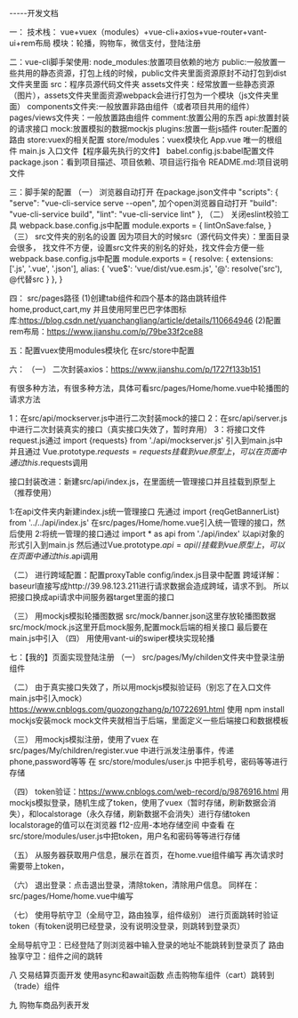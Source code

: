 
-----开发文档

一： 技术栈：
vue+vuex（modules）+vue-cli+axios+vue-router+vant-ui+rem布局
模块：轮播，购物车，微信支付，登陆注册

二：vue-cli脚手架使用:
node_modules:放置项目依赖的地方
public:一般放置一些共用的静态资源，打包上线的时候，public文件夹里面资源原封不动打包到dist文件夹里面
src：程序员源代码文件夹
assets文件夹：经常放置一些静态资源（图片），assets文件夹里面资源webpack会进行打包为一个模块（js文件夹里面）
components文件夹:一般放置非路由组件（或者项目共用的组件）
pages/views文件夹：一般放置路由组件
comment:放置公用的东西
api:放置封装的请求接口
mock:放置模拟的数据mockjs
plugins:放置一些js插件
router:配置的路由
store:vuex的相关配置
store/modules：vuex模块化
App.vue 唯一的根组件
main.js 入口文件【程序最先执行的文件】
babel.config.js:babel配置文件
package.json：看到项目描述、项目依赖、项目运行指令
README.md:项目说明文件

三：脚手架的配置
（一）
浏览器自动打开
在package.json文件中
"scripts": {
"serve": "vue-cli-service serve --open", 加个open浏览器自动打开
"build": "vue-cli-service build",
"lint": "vue-cli-service lint"
},
（二）
关闭eslint校验工具
webpack.base.config.js中配置
module.exports = {
    lintOnSave:false,
}
（三）
src文件夹的别名的设置
因为项目大的时候src（源代码文件夹）：里面目录会很多，
找文件不方便，设置src文件夹的别名的好处，找文件会方便一些
webpack.base.config.js中配置
module.exports = {
    resolve: {
    extensions: ['.js', '.vue', '.json'],
    alias: {
    'vue$': 'vue/dist/vue.esm.js',
    '@': resolve('src'),  @代替src
    }
    },
}

四：
src/pages路径
(1)创建tab组件和四个基本的路由跳转组件home,product,cart,my
并且使用阿里巴巴字体图标库:https://blog.csdn.net/yuanchangliang/article/details/110664946
(2)配置rem布局：https://www.jianshu.com/p/79be33f2ce88

五：配置vuex使用modules模块化
在src/store中配置

六：
（一） 二次封装axios：https://www.jianshu.com/p/1727f133b151

有很多种方法，有很多种方法，具体可看src/pages/Home/home.vue中轮播图的请求方法

1：在src/api/mockserver.js中进行二次封装mock的接口
2：在src/api/server.js中进行二次封装真实的接口（真实接口失效了，暂时弃用）
3：将接口文件request.js通过 import {requests} from './api/mockserver.js' 引入到main.js中
并且通过 Vue.prototype.$requests = requests 挂载到vue原型上，可以在页面中通过this.$requests调用

接口封装改进：新建src/api/index.js，在里面统一管理接口并且挂载到原型上（推荐使用）

1:在api文件夹内新建index.js统一管理接口
先通过 import {reqGetBannerList} from '../../api/index.js' 在src/pages/Home/home.vue引入统一管理的接口，然后使用
2:将统一管理的接口通过 import * as api from './api/index' 以api对象的形式引入到main.js
然后通过Vue.prototype.$api = api // 挂载到vue原型上，可以在页面中通过this.$api调用



（二）
进行跨域配置：配置proxyTable
config/index.js目录中配置
跨域详解：
baseurl直接写成http://39.98.123.211进行请求数据会造成跨域，请求不到。
所以把接口换成api请求中间服务器target里面的接口

（三）
用mockjs模拟轮播图数据
src/mock/banner.json这里存放轮播图数据
src/mock/mock.js这里开启mock服务,配置mock后端的相关接口
最后要在main.js中引入
（四）
用使用vant-ui的swiper模块实现轮播

七：【我的】页面实现登陆注册
（一）
src/pages/My/childen文件夹中登录注册组件

（二）
由于真实接口失效了，所以用mockjs模拟验证码（别忘了在入口文件main.js中引入mock）
https://www.cnblogs.com/guozongzhang/p/10722691.html
使用 npm install mockjs安装mock
mock文件夹就相当于后端，里面定义一些后端接口和数据模板

（三）
用mockjs模拟注册，使用了vuex
在 src/pages/My/children/register.vue 中进行派发注册事件，传递phone,password等等
在 src/store/modules/user.js 中把手机号，密码等等进行存储

（四）
token验证：https://www.cnblogs.com/web-record/p/9876916.html
用mockjs模拟登录，随机生成了token，使用了vuex（暂时存储，刷新数据会消失），和localstorage（永久存储，刷新数据不会消失）进行存储token
localstorage的值可以在浏览器 f12-应用-本地存储空间 中查看
在 src/store/modules/user.js中把token，用户名和密码等等进行存储

（五）
从服务器获取用户信息，展示在首页，在home.vue组件编写
再次请求时需要带上token，

（六）
退出登录：点击退出登录，清除token，清除用户信息。
同样在：src/pages/Home/home.vue中编写


（七）
使用导航守卫（全局守卫，路由独享，组件级别）
进行页面跳转时验证token（有token说明已经登录，没有说明没登录，则跳转到登录页）

全局导航守卫：已经登陆了则浏览器中输入登录的地址不能跳转到登录页了
路由独享守卫：组件之间的跳转

八
交易结算页面开发
使用async和await函数
点击购物车组件（cart）跳转到（trade）组件

九
购物车商品列表开发











